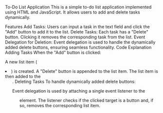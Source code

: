 To-Do List Application
This is a simple to-do list application implemented using HTML and JavaScript. It allows users to add and delete tasks dynamically.

Features
Add Tasks:
Users can input a task in the text field and click the "Add" button to add it to the list.
Delete Tasks:
Each task has a "Delete" button. Clicking it removes the corresponding task from the list.
Event Delegation for Deletion:
Event delegation is used to handle the dynamically added delete buttons, ensuring seamless functionality.
Code Explanation
Adding Tasks
When the "Add" button is clicked:

A new list item (<li>) is created.
A "Delete" button is appended to the list item.
The list item is then added to the <ul>.
Deleting Tasks
To handle dynamically added delete buttons:

Event delegation is used by attaching a single event listener to the <ul> element.
The listener checks if the clicked target is a button and, if so, removes the corresponding list item.
